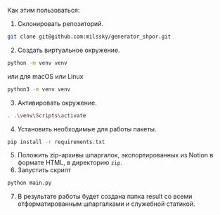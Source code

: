 Как этим пользоваться:
1. Склонировать репозиторий. 
```bash
git clone git@github.com:milssky/generator_shpor.git
```
2. Создать виртуальное окружение.
```bash
python -m venv venv
```
или для macOS или Linux
```bash
python3 -m venv venv
```
3. Активировать окружение.
```bash
. .\venv\Scripts\activate
```
4. Установить необходимые для работы пакеты.
```bash
pip install -r requirements.txt
```
5. Положить zip-архивы шпаргалок, экспортированных из Notion в формате HTML, в директорию `zip`.
6. Запустить скрипт
```bash
python main.py
```
7. В результате работы будет создана папка result со всеми отформатированным шпаргалками и служебной статикой.
